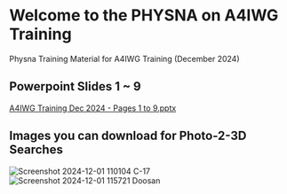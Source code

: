 # Welcome to the PHYSNA on A4IWG Training
Physna Training Material for A4IWG Training (December 2024)

## Powerpoint Slides 1 ~ 9

[A4IWG Training Dec 2024 - Pages 1 to 9.pptx](https://github.com/user-attachments/files/17969613/A4IWG.Training.Dec.2024.-.Pages.1.to.9.pptx)


## Images you can download for Photo-2-3D Searches

![Screenshot 2024-12-01 110104 C-17](https://github.com/user-attachments/assets/69b2a784-ce88-416e-a1d3-a791938f1c11) 
![Screenshot 2024-12-01 115721 Doosan](https://github.com/user-attachments/assets/1b41746d-e014-46dd-9b07-538d6b775443)



